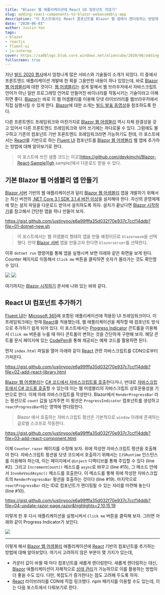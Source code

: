 ```yaml
---
title: "Blazor 웹 애플리케이션에 React UI 컴포넌트 끼얹기"
slug: adding-react-components-to-blazor-webassembly-app
description: "이 포스트에서는 React 콤포넌트를 Blazor 웹 앱에서 렌더링하는 방법에 대해 알아봅니다."
date: "2020-06-03"
author: Justin-Yoo
tags:
- blazor
- reactjs
- fluent-ui
- js-interop
cover: https://sa0blogs.blob.core.windows.net/aliencube/2020/06/adding-react-components-to-blazor-webassembly-app-00.png
fullscreen: true
---
```


지난 [빌드 2020 행사][build]에서 엄청나게 많은 서비스와 기술들이 소개가 되었다. 이 중에서 프론트엔드 애플리케이션 개발에 한 획을 그을만한 내용이 하나 있었는데, 바로 [Blazor 웹 어셈블리][blazor wasm]에 대한 것이다. [웹 어셈블리][wasm]는 쉽게 말해서 웹 브라우저에서 자바스크립트 언어가 아닌 일반 프로그래밍 언어로 만들어진 바이너리를 작동시키는 기술이라고 이해하면 좋다. [Blazor][blazor]는 바로 이 웹 어셈블리를 이용해 닷넷 라이브러리를 웹브라우저에서 직접 실행시킬 수 있게 한다. [Blazor][blazor wasm]에 대한 소개는 [빌드 발표 동영상][build blazor]을 참조하도록 한다.

다른 프론트엔드 프레임워크와 마찬가지로 [Blazor 웹 어셈블리][blazor wasm] 역시 자체 완결성을 갖고 있어서 다른 프론트엔드 프레임워크와 섞어 쓰기에는 까다로울 수 있다. 그럼에도 불구하고 기존의 컴포넌트 기반 프론트엔드 프레임워크라면 가능하기도 한데, 이 포스트에서는 [React][reactjs]를 기반으로 하는 [Fluent UI][fluentui] 컴포넌트를 [Blazor 웹 어셈블리][blazor wasm] 웹 앱에 추가하는 방법에 대해 알아보기로 한다.

> 이 포스트에 쓰인 샘플 코드는 이곳[https://github.com/devkimchi/Blazor-React-Sample][gh sample]에서 다운로드 받을 수 있다.


## 기본 Blazor 웹 어셈블리 앱 만들기 ##

[Blazor 서버][blazor server] 기반의 웹 애플리케이션과 달리 [Blazor 웹 어셈블리][blazor wasm] 앱을 개발하기 위해서는 최신 버전의 [.NET Core 3.1 SDK 3.1.4 버전 이상][netcore sdk 3.1.4]을 설치해야 한다. 자신의 운영체제에 맞는 설치 파일을 다운로드 받아서 설치하도록 하자. 설치가 끝났다면 [Blazor 시작하기][blazor gettingstarted]를 참고해서 간단한 앱을 하나 만들어 보자.

https://gist.github.com/justinyoo/e6a99fffa35d032f70e937c7ccf14ddb?file=01-dotnet-new.sh

> 이 포스트에서는 웹 어셈블리 형태의 앱을 만들 예정이므로 `blazorwasm`을 선택했다. 만약 [Blazor 서버][blazor server] 앱을 만들고자 한다면 `blazorserver`를 선택한다.

이후 `dotnet run` 명령어를 통해 앱을 실행시켜 보면 아래와 같은 화면을 보게 된다. Counter 페이지로 이동해서 `Click me` 버튼을 클릭하면 숫자가 올라가는 것도 확인할 수 있다.

![][image-01]
![][image-02]

여기까지는 [Blazor 시작하기][blazor gettingstarted] 문서에 나와 있는 바와 같다.


## React UI 컴포넌트 추가하기 ##

[Fluent UI][fluentui]는 [Microsoft 365][m365]에 포함된 애플리케이션에 적용된 UI 프레임워크이다. 이 프레임워크에는 현재 [React][reactjs]를 적용했는데, 웹 애플리케이션을 제작할 때 컴포넌트 방식으로 추가하기 쉽게 되어 있다. 이 포스트에서는 [Progress Indicator][fluentui progressindicator] 콘트롤을 이용해서 `Click me` 버튼을 누를 때 마다 콘트롤이 변하는 것을 간단하게 구현해 보자. 해당 콘트롤 문서 페이지에 있는 [CodePen][codepen]을 통해 제공되는 예제 코드를 활용하면 된다.

먼저 `index.html` 파일을 열어 아래와 같이 [React][reactjs] 관련 자바스크립트를 CDN으로부터 가져온다.

https://gist.github.com/justinyoo/e6a99fffa35d032f70e937c7ccf14ddb?file=02-add-react-library.html

[Blazor 웹 어셈블리][blazor wasm]는 [C# 코드에서 자바스크립트를 호출][blazor js from dotnet]한다거나, 반대로 [자바스크립트에서 C# 코드를 호출][blazor dotnet from js]할 수 있는데 이는 웹 어셈블리의 자바스크립트 상호운용성을 기반으로 한다. 이제 아래 자바스크립트를 작성한다. Blazor에서 `RenderProgressBar` 라는 펑션으로 `count` 값을 넘겨주면 이 펑션은 `ProgressIndicator` 컴포넌트를 생성하고 `reactProgressBar`라는 영역에 렌더링한다.

> Blazor 에서 호출하는 자바스크립트 펑션은 기본적으로 `window` 아래에 존재하는 글로벌 스코프로 작동한다.

https://gist.github.com/justinyoo/e6a99fffa35d032f70e937c7ccf14ddb?file=03-add-react-component.html

이제 `Counter.razor` 페이지를 수정해 보자. 위에 작성한 자바스크립트 펑션을 호출해야 한다. 자바스크립트 펑션을 닷넷 코드에서 호출하기 위해서는 `IJSRuntime` 인스턴스를 이용해야 하는데, 이는 페이지에서 `@inject` 디렉티브를 통해 주입할 수 있다 (line #2). 그리고 `IncrementCount()` 메소드를 `async`로 바꾸고 (line #15), 그 메소드 안에서 `InvokeVoidAsync()` 메소드를 호출한다. 이 메소드를 통해 위에 작성한 자바스크립트의 `RenderProgressBar` 펑션을 호출하는 것이다 (line #19). 마지막으로 `reactProgressBar` 라는 ID로 컴포넌트가 렌더링될 수 있는 자리를 마련해 놓는다 (line #10).

https://gist.github.com/justinyoo/e6a99fffa35d032f70e937c7ccf14ddb?file=04-update-razor-page.razor&highlights=2,10,15,19

이렇게 한 후 다시 애플리케이션을 실행시켜서 `Click me` 버튼을 클릭해 보자. 그러면 아래와 같이 Progress Indicator가 보인다.

![][image-03]

---

이렇게 해서 [Blazor 웹 어셈블리][blazor wasm] 애플리케이션에 [React][reactjs] 기반의 컴포넌트를 추가하는 방법에 대해 알아보았다. 여기서 고려하지 않은 부분이 몇 가지가 있는데,

* 카운터 값이 바뀔 때 마다 컴포넌트를 새롭게 렌더링한다. 새롭게 렌더링하는 대신, [Blazor][blazor] 애플리케이션이 자체적으로 [상태 관리][blazor statemanagement]가 가능하므로 이를 활용하는 방법이 더 좋을 수도 있다. 다만, 복잡도가 증가한다는 점도 고려해 두도록 하자.
* [React][reactjs] 라이브러리를 CDN에 직접 링크했다. npm 패키지를 이용할 수도 있는데, 이는 다음 포스트에서 다뤄보기로 한다.


[image-01]: https://sa0blogs.blob.core.windows.net/aliencube/2020/06/adding-react-components-to-blazor-webassembly-app-01.png
[image-02]: https://sa0blogs.blob.core.windows.net/aliencube/2020/06/adding-react-components-to-blazor-webassembly-app-02.png
[image-03]: https://sa0blogs.blob.core.windows.net/aliencube/2020/06/adding-react-components-to-blazor-webassembly-app-03.png

[gh sample]: https://github.com/devkimchi/Blazor-React-Sample

[build]: https://mybuild.microsoft.com/?WT.mc_id=aliencubeorg-blog-juyoo
[build blazor]: https://mybuild.microsoft.com/sessions/420ccd3f-6570-4c58-91da-cd760c511171?source=sessions&WT.mc_id=aliencubeorg-blog-juyoo

[blazor]: https://docs.microsoft.com/ko-kr/aspnet/core/blazor/?view=aspnetcore-3.1&WT.mc_id=aliencubeorg-blog-juyoo
[blazor wasm]: https://docs.microsoft.com/ko-kr/aspnet/core/blazor/?view=aspnetcore-3.1&WT.mc_id=aliencubeorg-blog-juyoo#blazor-webassembly
[blazor server]: https://docs.microsoft.com/ko-kr/aspnet/core/blazor/?view=aspnetcore-3.1&WT.mc_id=aliencubeorg-blog-juyoo#blazor-server
[blazor gettingstarted]: https://docs.microsoft.com/ko-kr/aspnet/core/blazor/get-started?view=aspnetcore-3.1&tabs=visual-studio-code&WT.mc_id=aliencubeorg-blog-juyoo
[blazor js from dotnet]: https://docs.microsoft.com/ko-kr/aspnet/core/blazor/call-javascript-from-dotnet?view=aspnetcore-3.1&WT.mc_id=aliencubeorg-blog-juyoo
[blazor dotnet from js]: https://docs.microsoft.com/ko-kr/aspnet/core/blazor/call-dotnet-from-javascript?view=aspnetcore-3.1&WT.mc_id=aliencubeorg-blog-juyoo
[blazor statemanagement]: https://docs.microsoft.com/ko-kr/aspnet/core/blazor/state-management?view=aspnetcore-3.1&WT.mc_id=aliencubeorg-blog-juyoo

[wasm]: https://webassembly.org/
[reactjs]: https://ko.reactjs.org/
[m365]: https://www.office.com/
[netcore sdk 3.1.4]: https://dotnet.microsoft.com/download/dotnet-core/3.1?WT.mc_id=aliencubeorg-blog-juyoo#3.1.4
[codepen]: https://codepen.io/

[fluentui]: https://developer.microsoft.com/fluentui/?WT.mc_id=aliencubeorg-blog-juyoo
[fluentui progressindicator]: https://developer.microsoft.com/fluentui?WT.mc_id=aliencubeorg-blog-juyoo#/controls/web/progressindicator
[fluentui progressindicator codepen]: https://codepen.io/pen/?&editable=true=https%3A%2F%2Fdeveloper.microsoft.com%2Fen-us%2Ffluentui%3FWT.mc_id%3Daliencubeorg-blog-juyoo
